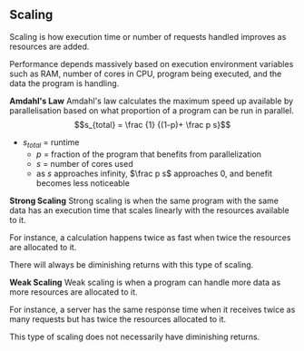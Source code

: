 ## Scaling
Scaling is how execution time or number of requests handled improves as resources are added. 

Performance depends massively based on execution environment variables such as RAM, number of cores in CPU, program being executed, and the data the program is handling.

**Amdahl's Law**
Amdahl's law calculates the maximum speed up available by parallelisation based on what proportion of a program can be run in parallel.
$$s_{total} = \frac {1} {(1-p)+ \frac p s}$$
- $s_{total}$ = runtime
	- $p$ = fraction of the program that benefits from parallelization
	- $s$ = number of cores used
	- as $s$ approaches infinity, $\frac p s$ approaches 0, and benefit becomes less noticeable 

**Strong Scaling**
Strong scaling is when the same program with the same data has an execution time that scales linearly with the resources available to it.

For instance, a calculation happens twice as fast when twice the resources are allocated to it.

There will always be diminishing returns with this type of scaling.

**Weak Scaling**
Weak scaling is when a program can handle more data as more resources are allocated to it.

For instance, a server has the same response time when it receives twice as many requests but has twice the resources allocated to it.

This type of scaling does not necessarily have diminishing returns.